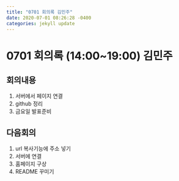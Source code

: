 ```yaml
---
title: "0701 회의록 김민주"
date: 2020-07-01 08:26:28 -0400
categories: jekyll update
---
```



# 0701 회의록 (14:00~19:00) 김민주
## 회의내용
1. 서버에서 페이지 연결
2. github 정리
3. 금요일 발표준비

## 다음회의
1. url 복사기능에 주소 넣기
2. 서버에 연결
3. 홈페이지 구상
4. README 꾸미기

